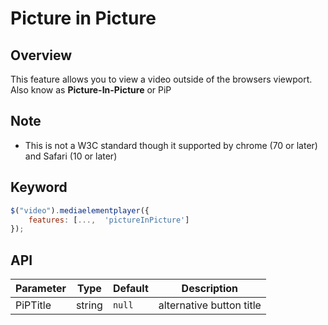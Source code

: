 # Picture in Picture

## Overview

This feature allows you to view a video outside of the browsers viewport.
Also know as **Picture-In-Picture** or PiP

## Note

+ This is not a W3C standard though it supported by chrome (70 or later) and Safari (10 or later)


## Keyword

```javascript
$("video").mediaelementplayer({
    features: [...,  'pictureInPicture']
});
```

## API

Parameter | Type | Default | Description
------ | ------ | ------ | ------
PiPTitle |string |`null` |alternative button title
